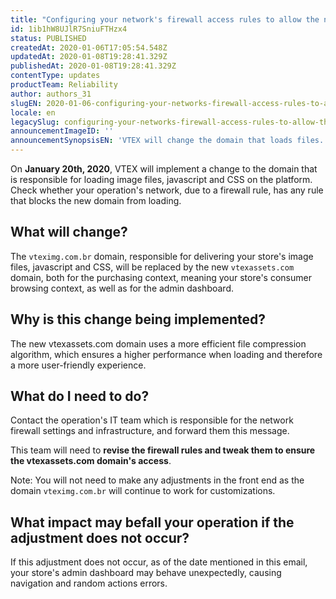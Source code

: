 ```yaml
---
title: "Configuring your network's firewall access rules to allow the new domain"
id: 1ib1hW8UJlR7SniuFTHzx4
status: PUBLISHED
createdAt: 2020-01-06T17:05:54.548Z
updatedAt: 2020-01-08T19:28:41.329Z
publishedAt: 2020-01-08T19:28:41.329Z
contentType: updates
productTeam: Reliability
author: authors_31
slugEN: 2020-01-06-configuring-your-networks-firewall-access-rules-to-allow-the-new-domain
locale: en
legacySlug: configuring-your-networks-firewall-access-rules-to-allow-the-new-domain
announcementImageID: ''
announcementSynopsisEN: 'VTEX will change the domain that loads files. Review your firewall rules to ensure the domain is enabled.'
---
```


On __January 20th, 2020__, VTEX will implement a change to the domain that is responsible for loading image files, javascript and CSS on the platform. Check whether your operation's network, due to a firewall rule, has any rule that blocks the new domain from loading.

## What will change?

The `vteximg.com.br` domain, responsible for delivering your store's image files, javascript and CSS, will be replaced by the new `vtexassets.com` domain, both for the purchasing context, meaning your store's consumer browsing context, as well as for the admin dashboard.

## Why is this change being implemented?

The new vtexassets.com domain uses a more efficient file compression algorithm, which ensures a higher performance when loading and therefore a more user-friendly experience.

## What do I need to do?

Contact the operation's IT team which is responsible for the network firewall settings and infrastructure, and forward them this message. 

This team will need to __revise the firewall rules and tweak them to ensure the vtexassets.com domain's access__.

<div class="alert alert-info">
Note: You will not need to make any adjustments in the front end as the domain <code>vteximg.com.br</code> will continue to work for customizations.
</div>

## What impact may befall your operation if the adjustment does not occur?

If this adjustment does not occur, as of the date mentioned in this email, your store's admin dashboard may behave unexpectedly, causing navigation and random actions errors.
